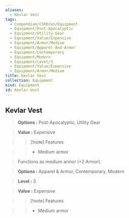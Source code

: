 ```yaml
---
aliases:
  - Kevlar Vest
tags:
  - Compendium/CSRD/en/Equipment
  - Equipment/Post-Apocalyptic
  - Equipment/Utility-Gear
  - Equipment/Value/Expensive
  - Equipment/Armor/Medium
  - Equipment/Apparel-And-Armor
  - Equipment/Contemporary
  - Equipment/Modern
  - Equipment/Level/3
  - Equipment/Value/Expensive
  - Equipment/Armor/Medium
title: Kevlar Vest
collection: Equipment
kind: Equipment
id: Kevlar-Vest
---
```

## Kevlar Vest    
    
>    
> **Options :** Post-Apocalyptic, Utility Gear    
> **Value :** Expensive    
>>[!note] Features    
>> - Medium armor    
    
>Functions as medium armor (+2 Armor).    
> **Options :** Apparel & Armor, Contemporary, Modern    
> **Level :** 3    
> **Value :** Expensive    
>>[!note] Features    
>> - Medium armor
